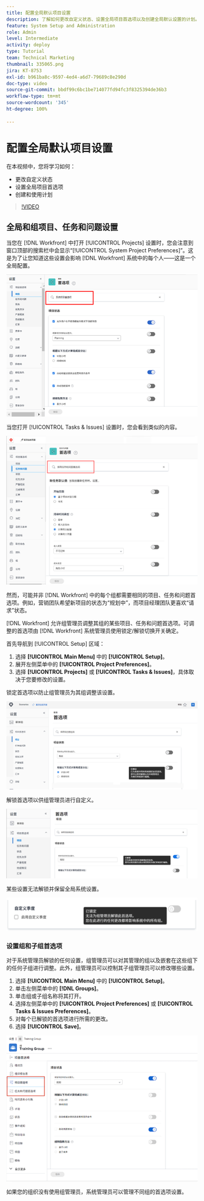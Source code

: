 ```yaml
---
title: 配置全局默认项目设置
description: 了解如何更改自定义状态、设置全局项目首选项以及创建全局默认设置的计划。
feature: System Setup and Administration
role: Admin
level: Intermediate
activity: deploy
type: Tutorial
team: Technical Marketing
thumbnail: 335065.png
jira: KT-8753
exl-id: b961ba8c-9597-4ed4-a6d7-79689c8e290d
doc-type: video
source-git-commit: bbdf99c6bc1be714077fd94fc3f8325394de36b3
workflow-type: tm+mt
source-wordcount: '345'
ht-degree: 100%

---
```


# 配置全局默认项目设置

<!--
21.4 updates have been made
-->

在本视频中，您将学习如何：

* 更改自定义状态
* 设置全局项目首选项
* 创建和使用计划

>[!VIDEO](https://video.tv.adobe.com/v/3423345/?quality=12&learn=on&enablevpops=1&captions=chi_hans)

## 全局和组项目、任务和问题设置

当您在 [!DNL Workfront] 中打开 [!UICONTROL Projects] 设置时，您会注意到窗口顶部的搜索栏中会显示“[!UICONTROL System Project Preferences]”。这是为了让您知道这些设置会影响 [!DNL Workfront] 系统中的每个人——这是一个全局配置。

![[!UICONTROL Project Preferences] 页面，位于 [!UICONTROL Setup]](assets/admin-fund-system-project-preferences-1.png)

当您打开 [!UICONTROL Tasks & Issues] 设置时，您会看到类似的内容。

![[!UICONTROL Task & Issue Preferences]，位于 [!UICONTROL Setup]](assets/admin-fund-task-issue-preferences-2.png)

然而，可能并非 [!DNL Workfront] 中的每个组都需要相同的项目、任务和问题首选项。例如，营销团队希望新项目的状态为“规划中”，而项目经理团队更喜欢“请求”状态。

[!DNL Workfront] 允许组管理员调整其组的某些项目、任务和问题首选项。可调整的首选项由 [!DNL Workfront] 系统管理员使用锁定/解锁切换开关确定。

首先导航到 [!UICONTROL Setup] 区域：

1. 选择 **[!UICONTROL Main Menu]** 中的 **[!UICONTROL Setup]**。
1. 展开左侧菜单中的 **[!UICONTROL Project Preferences]**。
1. 选择 **[!UICONTROL Projects]** 或 **[!UICONTROL Tasks & Issues]**，具体取决于您要修改的设置。

锁定首选项以防止组管理员为其组调整该设置。

![锁定的首选项消息](assets/admin-fund-preferences-locked-3.png)

解锁首选项以供组管理员进行自定义。

![未锁定的首选项消息](assets/admin-fund-preferences-unlocked-4.png)

某些设置无法解锁并保留全局系统设置。

![锁定的首选项消息](assets/admin-fund-preferences-always-locked-5.png)

### 设置组和子组首选项

对于系统管理员解锁的任何设置，组管理员可以对其管理的组以及嵌套在这些组下的任何子组进行调整。此外，组管理员可以控制其子组管理员可以修改哪些设置。

1. 选择 **[!UICONTROL Main Menu]** 中的 **[!UICONTROL Setup]**。
1. 单击左侧菜单中的 **[!DNL Groups]**。
1. 单击组或子组名称将其打开。
1. 选择左侧菜单中的 **[!UICONTROL Project Preferences]** 或 **[!UICONTROL Tasks & Issues Preferences]**。
1. 对每个已解锁的首选项进行所需的更改。
1. 选择 **[!UICONTROL Save]**。

![[!UICONTROL Project Status] 部分，在 [!UICONTROL Group] 页面上](assets/admin-fund-group-preferences.png)

如果您的组织没有使用组管理员，系统管理员可以管理不同组的首选项设置。

<!--
learn more URLs and guides
Create or edit a group status 
Group administrators 
Configure system-wide project preferences 
Configure project preferences for a group 
Configure task and issue preferences for a group 
Create and modify a group’s schedule 
-->
